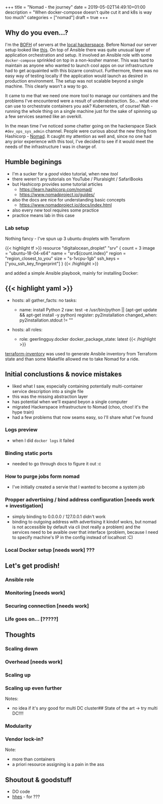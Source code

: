 +++
title = "Nomad - the journey"
date = 2019-05-02T14:49:10+01:00
description = "When docker-compose doesn't quite cut it and k8s is way too much"
categories = ["nomad"]
draft = true
+++

## Why do you even...?
I'm the [BOFH](https://en.wikipedia.org/wiki/Bastard_Operator_From_Hell) of servers at the [local hackerspace](https://hs3.pl/). Before Nomad our server setup looked like [this](https://github.com/hs3city/squire/tree/fc4c12ada57aee92e667a4ec92db3ee530b54477). On top of Ansible there was quite unusual layer of application orchestration and setup. It involved an Ansible role with some `docker-compose` sprinkled on top in a non-kosher manner. This was hard to maintain as anyone who wanted to launch cool apps on our infrastructure had to get acquainted with this bizarre construct. Furthermore, there was no easy way of testing locally if the application would launch as desired in production environment. The setup was not scalable beyond a single machine. This clearly wasn't a way to go.

It came to me that we need one more tool to manage our containers and the problems I've encountered were a result of underabstraction. So... what one can use to orchestrate containers you ask? Kuberneters, of course! Nah - running the whole thing on a single machine just for the sake of spinning up a few services seamed like an overkill. 

In the mean time I've noticed some chatter going on the hackerspace Slack `#dev_ops_sys_admin` channel. People were curious about the new thing from Hashicorp - [Nomad](https://www.nomadproject.io/). It caught my attention as well and, since no one had any prior experience with this tool, I've decided to see if it would meet the needs of the infrastructure I was in charge of.

<!-- tu skończyłem -->
## Humble beginings
- I'm a sucker for a *good* video tutorial, when new *tool*
- there weren't any tutorials on YouTube / Pluralsight / SafariBooks
- but Hashicorp provides some tutorial articles
    - https://learn.hashicorp.com/nomad/
    - https://www.nomadproject.io/guides/
- also the docs are nice for understanding basic concepts
    - https://www.nomadproject.io/docs/index.html
- also every new tool requires some practice
- practice means lab in this case

### Lab setup
Nothing fancy - I've spun up 3 ubuntu droplets with Terraform

{{< highlight tf >}}
resource "digitalocean_droplet" "srv" {
  count  = 3
  image  = "ubuntu-18-04-x64"
  name   = "srv${count.index}"
  region = "region_closest_to_you"
  size   = "s-1vcpu-1gb"
  ssh_keys = ["you_ssh_key_fingerprint"]
}
{{< /highlight >}}

and added a simple Ansible playbook, mainly for installing Docker:

{{< highlight yaml >}}
---
- hosts: all
  gather_facts: no
  tasks:
    - name: install Python 2
      raw: test -e /usr/bin/python || (apt-get update && apt-get install -y python)
      register: py2installation
      changed_when: py2installation.stdout != ""

- hosts: all
  roles:
    - role: geerlingguy.docker
      docker_package_state: latest
{{< /highlight >}}

[terraform-inventory](https://github.com/adammck/terraform-inventory) was used to generate Ansbile inventory from Terraform state and than some Makefile allowed me to take Nomad for a ride.

## Initial conclustions & novice mistakes
- liked what I saw, especially containing potentially multi-container service description into a single file
- this was the missing abstraction layer
- has potential when we'll expand beyon a single computer
- migrated Hackerspace infrastructure to Nomad (choo, choo! it's the hype train)
- had a few problems that now seams easy, so I'll share what I've found

### Logs preview
- when I did `docker logs` it failed
### Binding static ports
- needed to go through docs to figure it out :c
### How to purge jobs form nomad
- I've initially created a servie that I wanted to become a system job
### Propper advertising / bind address configuration [needs work + investigation]
- simply binding to 0.0.0.0 / 127.0.0.1 didn't work
- binding to outgoing address with advertising it kindof wokrs, but nomad is not accessible by default via cli (not really a problem) and the services need to be avaible over that interface (problem, because I need to specify machine's IP in the config instead of localhost :C)
### Local Docker setup [needs work] ???

## Let's get prodish!
### Ansible role
### Monitoring [needs work]
### Securing connection [needs work]
### Life goes on... [?????]

## Thoughts
### Scaling down
### Overhead [needs work]
### Scaling up
### Scaling up even further
Notes:
- no idea if it's any good for multi DC cluster## State of the art -> try multi DC!!!!
### Modularity
### Vendor lock-in?
Note:
- more than containers
- a priori resource assigning is a pain in the ass

## Shoutout & goodstuff
- DO code
- [hhes](https://github.com/xaxes) - for ???
